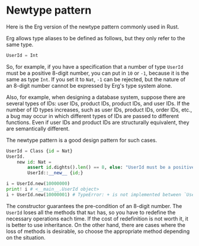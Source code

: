 # Newtype pattern

Here is the Erg version of the newtype pattern commonly used in Rust.

Erg allows type aliases to be defined as follows, but they only refer to the same type.

```python
UserId = Int
```

So, for example, if you have a specification that a number of type `UserId` must be a positive 8-digit number, you can put in `10` or `-1`, because it is the same as type `Int`. If you set it to `Nat`, `-1` can be rejected, but the nature of an 8-digit number cannot be expressed by Erg's type system alone.

Also, for example, when designing a database system, suppose there are several types of IDs: user IDs, product IDs, product IDs, and user IDs. If the number of ID types increases, such as user IDs, product IDs, order IDs, etc., a bug may occur in which different types of IDs are passed to different functions. Even if user IDs and product IDs are structurally equivalent, they are semantically different.

The newtype pattern is a good design pattern for such cases.

```python
UserId = Class {id = Nat}
UserId.
    new id: Nat =
        assert id.dights().len() == 8, else: "UserId must be a positive number with length 8"
        UserId::__new__ {id;}

i = UserId.new(10000000)
print! i # <__main__.UserId object>
i + UserId.new(10000001) # TypeError: + is not implemented between `UserId` and `UserId
```

The constructor guarantees the pre-condition of an 8-digit number.
The `UserId` loses all the methods that `Nat` has, so you have to redefine the necessary operations each time.
If the cost of redefinition is not worth it, it is better to use inheritance. On the other hand, there are cases where the loss of methods is desirable, so choose the appropriate method depending on the situation.
